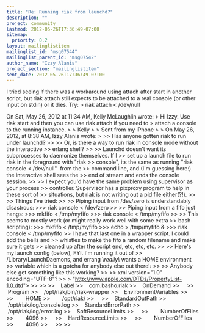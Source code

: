 ```yaml
---
title: "Re: Running riak from launchd?"
description: ""
project: community
lastmod: 2012-05-26T17:36:49-07:00
sitemap:
  priority: 0.2
layout: mailinglistitem
mailinglist_id: "msg07544"
mailinglist_parent_id: "msg07542"
author_name: "Izzy Alanis"
project_section: "mailinglistitem"
sent_date: 2012-05-26T17:36:49-07:00
---
```



I tried seeing if there was a workaround using attach after start in
another script, but riak attach still expects to be attached to a real
console (or other input on stdin) or it dies.
Try:
&gt; riak attach &lt; /dev/null


On Sat, May 26, 2012 at 11:34 AM, Kelly McLaughlin  wrote:
&gt; Hi Izzy. Use riak start and then you can use riak attach if you need to 
&gt; attach a console to the running instance.
&gt;
&gt; Kelly
&gt;
&gt; Sent from my iPhone
&gt;
&gt; On May 26, 2012, at 8:38 AM, Izzy Alanis  wrote:
&gt;
&gt;&gt; Has anyone gotten riak to run under launchd?
&gt;&gt;
&gt;&gt; Or, is there a way to run riak in console mode without the interactive
&gt;&gt; erlang shell?
&gt;&gt;
&gt;&gt; Launchd doesn't want its subprocesses to daemonize themselves. If I
&gt;&gt; set up a launch file to run riak in the foreground with "riak
&gt;&gt; console", its the same as running "riak console &lt; /dev/null"  from the
&gt;&gt; command line, and (I'm guessing here:) the interactive shell sees the
&gt;&gt; end of stream and ends the console session.
&gt;&gt;
&gt;&gt; I expect you'd have the same problem using supervisor as your process
&gt;&gt; controller. Supervisor has a pixproxy program to help in these sort of
&gt;&gt; situations, but riak is not writing out a pid file either(?!).
&gt;&gt;
&gt;&gt; Things I've tried:
&gt;&gt;
&gt;&gt; Piping input from /dev/zero is understandably disastrous:
&gt;&gt;&gt; riak console &lt; /dev/zero
&gt;&gt;
&gt;&gt; Piping input from a fifo just hangs:
&gt;&gt;&gt; mkfifo &lt; /tmp/myfifo
&gt;&gt;&gt; riak console &lt; /tmp/myfifo
&gt;&gt;
&gt;&gt; This seems to mostly work (or might really work well with some extra
&gt;&gt; bash scripting):
&gt;&gt;&gt; mkfifo &lt; /tmp/myfifo
&gt;&gt;&gt; echo &gt; /tmp/myfifo &
&gt;&gt;&gt; riak console &lt; /tmp/myfifo
&gt;&gt; I have that last one in a wrapper script. I could add the bells and
&gt;&gt; whistles to make the fifo a random filename and make sure it gets
&gt;&gt; cleaned up after the script end, etc, etc, etc.
&gt;&gt;
&gt;&gt; Here's my launch config (below), FYI. I'm running it out of
&gt;&gt; /Library/LaunchDaemons, and errang \\*really\\* wants a HOME environment
&gt;&gt; variable which is a gotcha for anybody else out there!:
&gt;&gt;
&gt;&gt; Anybody else get something like this working?
&gt;&gt;
&gt;&gt; xml version="1.0" encoding="UTF-8"?
&gt;&gt; &gt; "http://www.apple.com/DTDs/PropertyList-1.0.dtd"&gt;
&gt;&gt; 
&gt;&gt; 
&gt;&gt;    Label
&gt;&gt;    com.basho.riak
&gt;&gt;    OnDemand
&gt;&gt;    
&gt;&gt;    Program
&gt;&gt;    /opt/riak/bin/riak-wrapper
&gt;&gt;    EnvironmentVariables
&gt;&gt;    
&gt;&gt;        HOME
&gt;&gt;        /opt/riak/
&gt;&gt;    
&gt;&gt;    StandardOutPath
&gt;&gt;    /opt/riak/log/console.log
&gt;&gt;    StandardErrorPath
&gt;&gt;    /opt/riak/log/error.log
&gt;&gt;    SoftResourceLimits
&gt;&gt;    
&gt;&gt;        NumberOfFiles
&gt;&gt;        4096
&gt;&gt;    
&gt;&gt;    HardResourceLimits
&gt;&gt;    
&gt;&gt;        NumberOfFiles
&gt;&gt;        4096
&gt;&gt;    
&gt;&gt; 
&gt;&gt; 

